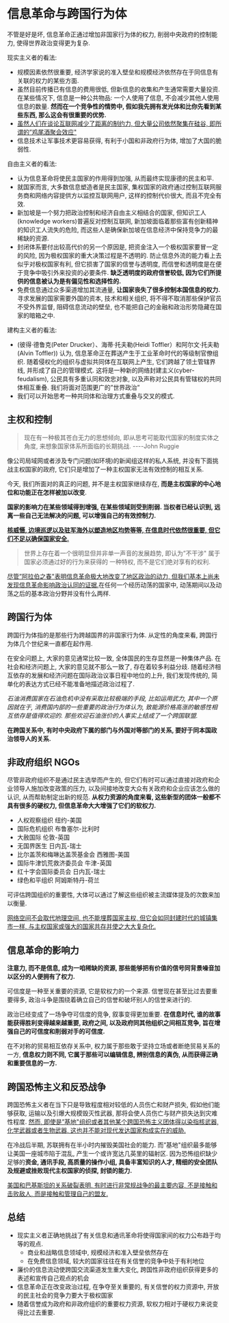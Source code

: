 # 信息革命与跨国行为体

不管是好是坏, 信息革命正通过增加非国家行为体的权力, 削弱中央政府的控制能力, 使得世界政治变得更为复杂. 

现实主义者的看法:

- 规模因素依然很重要, 经济学家说的准入壁垒和规模经济依然存在于同信息有关联的权力的某些方面. 
- 虽然目前传播已有信息的费用很低, 但新信息的收集和产生通常需要大量投资. 在某些情况下, 信息是一种公共物品: 一个人使用了信息, 不会减少其他人使用信息的数量. **然而在一个竞争性的情势中, 假如我先拥有发光体和比你先看到某些东西, 那么这会有很重要的优势.**
- <u>虽然人们在谈论互联网减少了距离的制约力, 但大量公司依然聚集在硅谷, 即所谓的”鸡尾酒聚会效应"</u>
- 信息技术让军事技术更容易获得, 有利于小国和非政府行为体, 增加了大国的脆弱性.

自由主义者的看法:

- 认为信息革命将使民主国家的作用得到加强, 从而最终实现康德的民主和平.
- 就国家而言, 大多数信息塑造者是民主国家, 集权国家的政府通过控制互联网服务商和网络内容提供方以监控互联网用户, 这样的控制代价很大, 而且不完全有效.
- 新加坡是一个努力把政治控制和经济自由主义相结合的国家, 但知识工人(knowledge workers)普遍反对控制互联网, 新加坡面临着那些富有创新精神的知识工人流失的危险, 而这些人是确保新加坡在信息经济中保持竞争力的最稀缺的资源. 
- 封闭体系要付出较高代价的另一个原因是, 把资金注入一个极权国家要冒一定的风险, 因为极权国家的重大决策过程是不透明的. 防止信息外流的能力看上去似乎对极权国家有利, 但它损害了国家的信誉与透明度, 而信誉和透明度是在便于竞争中吸引外来投资的必要条件. **缺乏透明度的政府信誉较低, 因为它们所提供的信息被认为是有偏见性和选择性的.** 
- 免费信息通过众多渠道增加其流通量, **让国家丧失了很多控制本国信息的权力.** 寻求发展的国家需要外国的资本, 技术和相关组织, 将不得不取消那些保护官员不受外界监督, 阻碍信息流动的壁垒, 也不能把自己的金融和政治形势隐藏在国家的暗箱之中. 

建构主义者的看法:

- (彼得·德鲁克(Peter Drucker）、海蒂·托夫勒(Heidi Toffler）和阿尔文·托夫勒(Alvin Toffler)) 认为, 信息革命正在葬送产生于工业革命时代的等级制官僚组织. 随着侵权化的组织与虚拟共同体在互联网上产生, 它们跨越了领土管辖界线, 并形成了自己的管理模式. 这将是一种新的网络封建主义(cyber-feudalism), 公民具有多重认同和效忠对象, 以及声称对公民具有管辖权的共同体相互重叠. 我们将面对范围更广的”世界政治”
- 我们可以开始思考一种共同体和治理方式重叠与交叉的模式.

## 主权和控制

> 现在有一种极其苍白无力的思想倾向, 即从思考可能取代国家的制度实体之角度, 来想象国家体系所面临的长期挑战. ----John Ruggie

像公司局域网或者涉及专门问题(如环境)的新闻组这样的私人系统, 并没有下面挑战主权国家的政府, 它们只是增加了一种主权国家无法有效控制的相互关系. 

今天, 我们所面对的真正的问题, 并不是主权国家继续存在, **而是主权国家的中心地位和功能正在怎样被加以改变**. 

**国家的影响力在某些领域得到增强, 在某些领域则受到削弱. 当权者已经认识到, 远离一些自己无法解决的问题, 可以增强自己的有效控制力.**

<u>**核威慑, 边境巡逻以及驻军海外以塑造地区均势等等, 在信息时代依然很重要, 但它们不足以确保国家安全.**</u>

> 世界上存在着一个很明显但并非单一声音的发展趋势, 即认为”不干涉" 属于国家必须通过好的行为来获得的 一种特权, 而不是它们绝对享有的权利.

<u>尽管”阿拉伯之春"表明信息革命极大地改变了地区政治的动力, 但我们基本上尚未发现信息革命影响政治认同的证据.</u>在任何一个经历动荡的国家中, 动荡期间以及动荡之后的基本政治分野并没有什么两样.

## 跨国行为体

跨国行为体指的是那些行为跨越国界的非国家行为体. 从定性的角度来看, 跨国行为体几个世纪来一直都在起作用.

在安全问题上, 大家的意见通常比较一致, 全体国民的生存显然是一种集体产品. 在社会和经济问题上, 大家的意见就不那么一致了, 存在着较多利益分歧. 随着经济相互依存的发展和经济问题在国际政治议事日程中地位的上升, 我们发现传统的, 简单化的表达方式已经不能准备地描述政治过程了.

*石油消费国家在石油危机中没有采取比较极端的手段, 比如运用武力, 其中一个原因就在于, 消费国内部的一些重要的政治行为体认为, 致能源价格高涨的敏感性相互依存是值得欢迎的. 那些欢迎石油涨价的人事实上结成了一个跨国联盟.*

**在跨国关系中, 有时中央政府下属的部门与外国对等部门的关系, 要好于同本国政治领导人的关系.**

## 非政府组织 NGOs

尽管非政府组织不是通过民主选举而产生的, 但它们有时可以通过直接对政府和企业领导人施加改变政策的压力, 以及间接地改变大众有关政府和企业应该怎么做的认识, 从而帮助制定出新的规范. **从权力资源的角度来看, 这些新型的团体一般都不具有很多的硬权力, 但信息革命大大增强了它们的软权力.**

- 人权观察组织 纽约-美国
- 国际危机组织 布鲁塞尔-比利时
- 大赦国际 伦敦-英国
- 无国界医生 日内瓦-瑞士
- 比尔盖茨和梅琳达盖茨基金会 西雅图-美国
- 国际牛津饥荒救济委员会 牛津-英国
- 红十字会国际委员会 日内瓦-瑞士
- 绿色和平组织 阿姆斯特丹-荷兰

可评估跨国组织的重要性, 大体可以通过了解这些组织被主流媒体提及的次数来加以衡量.

<u>网络空间不会取代地理空间, 也不能埋葬国家主权, 但它会如同封建时代的城镇集市一样, 与主权国家或强大的国家共存并使之大大复杂化.</u>

## 信息革命的影响力

**注意力, 而不是信息, 成为一咱稀缺的资源, 那些能够把有价值的信号同背景噪音加以区分的人便拥有了权力.**

可信度是一种至关重要的资源, 它是软权力的一个来源. 信誉现在甚至比过去要重要得多, 政治斗争是围绕着确立自己的信誉和破坏别人的信誉来进行的.

政治已经变成了一场争夺可信度的竞争, 叙事变得更加重要. **在信息时代, 谁的故事能获得胜利变得越来越重要, 政府之间, 以及政府同其他组织之间相互竞争, 旨在增强自己的可信度和削弱对手的可信度.**

在不对称的贸易相互依存关系中, 权力属于那些敢于坚持立场或者断绝贸易关系的一方, **信息权力则不同, 它属于那些可以编辑信息, 辨别信息的真伪, 从而获得正确和重要信息的一方.**

## 跨国恐怖主义和反恐战争

跨国恐怖主义者在当下只是导致程度相对较低的人员伤亡和财产损失, 假如他们能够获取, 运输以及引爆大规模毁灭性武器, 那将会使人员伤亡与财产损失达到灾难性程度. <u>然而, 即使是”基地"组织或者其他某个跨国恐怖主义团体得以染指核武器, 化学武器或者生物武器, 这也并不能对现代发达国家构成实在的威胁.</u>

在冷战后半期, 苏联拥有在半小时内摧毁美国社会的能力. 而”基地"组织最多能够让美国一座城市陷于混乱, 产生一个或许宽达几英里的辐射区. 因为恐怖组织缺少足够的**资金, 通讯手段, 高质量的操作小组, 具备丰富知识的人才, 精细的安全团队及规避或挫败现代主权国家的侦探, 封锁的能力.**

<u>美国和巴基斯坦的关系破裂表明, 有时进行非常规战争的最主要内容, 不是接触和击败敌人, 而是接触和管理自己的盟友.</u>

## 总结

- 现实主义者正确地挑战了有关信息和通讯革命将使得国家间的权力公布趋于均等的观点. 
  - 商业和战略信息领域中, 规模经济和准入壁垒依然存在
  - 在免费信息领域, 较大的国家往往在有关信誉的竞争中处于有利地位
- 廉价的信息流动使跨国交流渠道发生重大变化, 跨国性非政府组织获得更多的表述和宣传自己观点的机会
- 信息革命正在改变政治过程, 在争夺至关重要的, 有关信誉的权力资源中, 开放的民主社会的竞争力要大于极权国家
- 随着信誉成为政府和非政府组织的重要权力资源, 软权力相对于硬权力来说变得比过去重要. 


